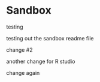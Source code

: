 # Sandbox
testing


testing out the sandbox readme file

change #2

another change for R studio

change again